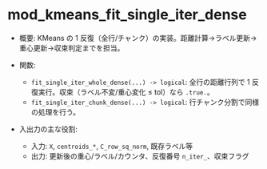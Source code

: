 # mod_kmeans_fit_single_iter_dense

- 概要: KMeans の 1 反復（全行/チャンク）の実装。距離計算→ラベル更新→重心更新→収束判定までを担当。

- 関数:
  - `fit_single_iter_whole_dense(...) -> logical`: 全行の距離行列で 1 反復実行。収束（ラベル不変/重心変化 ≤ tol）なら `.true.`。
  - `fit_single_iter_chunk_dense(...) -> logical`: 行チャンク分割で同様の処理を行う。

- 入出力の主な役割:
  - 入力: `X`, `centroids_*`, `C_row_sq_norm`, 既存ラベル等
  - 出力: 更新後の重心/ラベル/カウンタ、反復番号 `n_iter_`、収束フラグ

